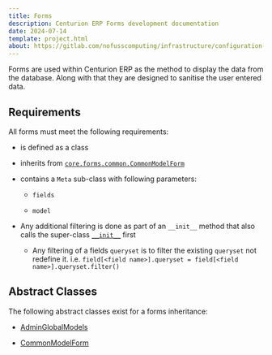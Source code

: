 ```yaml
---
title: Forms
description: Centurion ERP Forms development documentation
date: 2024-07-14
template: project.html
about: https://gitlab.com/nofusscomputing/infrastructure/configuration-management/centurion_erp
---
```


Forms are used within Centurion ERP as the method to display the data from the database. Along with that they are designed to sanitise the user entered data.


## Requirements

All forms must meet the following requirements:

- is defined as a class

- inherits from [`core.forms.common.CommonModelForm`](./api/model_form.md)

- contains a `Meta` sub-class with following parameters:

    - `fields`

    - `model`

- Any additional filtering is done as part of an `__init__` method that also calls the super-class [`__init__`](./api/model_form.md) first

    - Any filtering of a fields `queryset` is to filter the existing `queryset` not redefine it. i.e. `field[<field name>].queryset = field[<field name>].queryset.filter()`


## Abstract Classes

The following abstract classes exist for a forms inheritance:

- [AdminGlobalModels](./api/admin_model_form.md#model-form)

- [CommonModelForm](./api/model_form.md#model-form)

